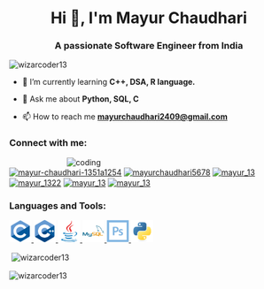 <h1 align="center">Hi 👋, I'm Mayur Chaudhari</h1>
<h3 align="center">A passionate Software Engineer from India</h3>

<p align="left"> <img src="https://komarev.com/ghpvc/?username=wizarcoder13&label=Profile%20views&color=0e75b6&style=flat" alt="wizarcoder13" /> </p>

- 🌱 I’m currently learning **C++, DSA, R language.**

- 💬 Ask me about **Python, SQL, C**

- 📫 How to reach me **mayurchaudhari2409@gmail.com**

<h3 align="left">Connect with me:</h3>
<img align="right" alt="coding" width="400" src="https://camo.githubusercontent.com/48085222d896c4ab194690cf5820d6288d25e8a1ad22b33b715fdfdbae28e84c/68747470733a2f2f6c61766b7573686b756d61722e636f6d2f77702d636f6e74656e742f75706c6f6164732f323032332f30312f70726f66657373696f6e616c2d776f726470726573732d646576656c6f7065722e676966"
<p align="left">
<a href="https://linkedin.com/in/mayur-chaudhari-1351a1254" target="blank"><img align="center" src="https://raw.githubusercontent.com/rahuldkjain/github-profile-readme-generator/master/src/images/icons/Social/linked-in-alt.svg" alt="mayur-chaudhari-1351a1254" height="30" width="40" /></a>
<a href="https://instagram.com/mayurchaudhari5678" target="blank"><img align="center" src="https://raw.githubusercontent.com/rahuldkjain/github-profile-readme-generator/master/src/images/icons/Social/instagram.svg" alt="mayurchaudhari5678" height="30" width="40" /></a>
<a href="https://www.codechef.com/users/mayur_13" target="blank"><img align="center" src="https://cdn.jsdelivr.net/npm/simple-icons@3.1.0/icons/codechef.svg" alt="mayur_13" height="30" width="40" /></a>
<a href="https://www.hackerrank.com/mayur_1322" target="blank"><img align="center" src="https://raw.githubusercontent.com/rahuldkjain/github-profile-readme-generator/master/src/images/icons/Social/hackerrank.svg" alt="mayur_1322" height="30" width="40" /></a>
<a href="https://www.leetcode.com/mayur_13" target="blank"><img align="center" src="https://raw.githubusercontent.com/rahuldkjain/github-profile-readme-generator/master/src/images/icons/Social/leet-code.svg" alt="mayur_13" height="30" width="40" /></a>
<a href="https://auth.geeksforgeeks.org/user/mayur_13" target="blank"><img align="center" src="https://raw.githubusercontent.com/rahuldkjain/github-profile-readme-generator/master/src/images/icons/Social/geeks-for-geeks.svg" alt="mayur_13" height="30" width="40" /></a>
</p>

<h3 align="left">Languages and Tools:</h3>
<p align="left"> <a href="https://www.cprogramming.com/" target="_blank" rel="noreferrer"> <img src="https://raw.githubusercontent.com/devicons/devicon/master/icons/c/c-original.svg" alt="c" width="40" height="40"/> </a> <a href="https://www.w3schools.com/cpp/" target="_blank" rel="noreferrer"> <img src="https://raw.githubusercontent.com/devicons/devicon/master/icons/cplusplus/cplusplus-original.svg" alt="cplusplus" width="40" height="40"/> </a> <a href="https://www.java.com" target="_blank" rel="noreferrer"> <img src="https://raw.githubusercontent.com/devicons/devicon/master/icons/java/java-original.svg" alt="java" width="40" height="40"/> </a> <a href="https://www.mysql.com/" target="_blank" rel="noreferrer"> <img src="https://raw.githubusercontent.com/devicons/devicon/master/icons/mysql/mysql-original-wordmark.svg" alt="mysql" width="40" height="40"/> </a> <a href="https://www.photoshop.com/en" target="_blank" rel="noreferrer"> <img src="https://raw.githubusercontent.com/devicons/devicon/master/icons/photoshop/photoshop-line.svg" alt="photoshop" width="40" height="40"/> </a> <a href="https://www.python.org" target="_blank" rel="noreferrer"> <img src="https://raw.githubusercontent.com/devicons/devicon/master/icons/python/python-original.svg" alt="python" width="40" height="40"/> </a> </p>

<p>&nbsp;<img align="center" src="https://github-readme-stats.vercel.app/api?username=wizarcoder13&show_icons=true&locale=en" alt="wizarcoder13" /></p>

<p><img align="center" src="https://github-readme-streak-stats.herokuapp.com/?user=wizarcoder13&" alt="wizarcoder13" /></p>
